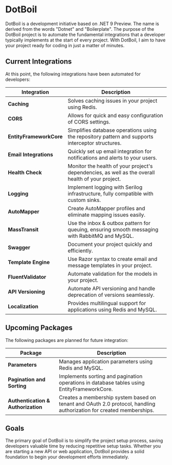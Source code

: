 # DotBoil

DotBoil is a development initiative based on .NET 9 Preview. The name is derived from the words "Dotnet" and "Boilerplate". The purpose of the DotBoil project is to automate the fundamental integrations that a developer typically implements at the start of every project. With DotBoil, I aim to have your project ready for coding in just a matter of minutes.

## Current Integrations

At this point, the following integrations have been automated for developers:

| Integration            | Description                                                                                              |
|------------------------|----------------------------------------------------------------------------------------------------------|
| **Caching**            | Solves caching issues in your project using Redis.                                                       |
| **CORS**               | Allows for quick and easy configuration of CORS settings.                                                |
| **EntityFrameworkCore** | Simplifies database operations using the repository pattern and supports interceptor structures.         |
| **Email Integrations**  | Quickly set up email integration for notifications and alerts to your users.                             |
| **Health Check**        | Monitor the health of your project's dependencies, as well as the overall health of your project.        |
| **Logging**            | Implement logging with Serilog infrastructure, fully compatible with custom sinks.                       |
| **AutoMapper**         | Create AutoMapper profiles and eliminate mapping issues easily.                                           |
| **MassTransit**        | Use the inbox & outbox pattern for queuing, ensuring smooth messaging with RabbitMQ and MySQL.            |
| **Swagger**            | Document your project quickly and efficiently.                                                           |
| **Template Engine**    | Use Razor syntax to create email and message templates in your project.                                  |
| **FluentValidator**    | Automate validation for the models in your project.                                                      |
| **API Versioning**     | Automate API versioning and handle deprecation of versions seamlessly.                                   |
| **Localization**        | Provides multilingual support for applications using Redis and MySQL.                                   |

## Upcoming Packages

The following packages are planned for future integration:

| Package                 | Description                                                                                              |
|-------------------------|----------------------------------------------------------------------------------------------------------|
| **Parameters**          | Manages application parameters using Redis and MySQL.                                                  |
| **Pagination and Sorting** | Implements sorting and pagination operations in database tables using EntityFrameworkCore.             |
| **Authentication & Authorization** | Creates a membership system based on tenant and OAuth 2.0 protocol, handling authorization for created memberships. |

## Goals

The primary goal of DotBoil is to simplify the project setup process, saving developers valuable time by reducing repetitive setup tasks. Whether you are starting a new API or web application, DotBoil provides a solid foundation to begin your development efforts immediately.
